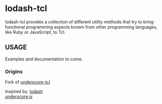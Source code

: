 
# lodash-tcl

lodash-tcl provides a collection of different utility methods that try to
bring functional programming aspects known from other programming languages,
like Ruby or JavaScript, to Tcl.


## USAGE  

Examples and documentation to come.



### Origins

Fork of [underscore-tcl](https://github.com/arthurschreiber/underscore-tcl)  

Inspired by:
[lodash](https://lodash.com/)   
[underscore.js](http://underscorejs.org/)
